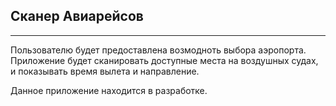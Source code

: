 ## Сканер Авиарейсов

_______________

Пользователю будет предоставлена возмодноть выбора аэропорта.
Приложение будет сканировать доступные места на воздушных судах, и показывать время вылета и направление.

Данное приложение находится в разработке.
